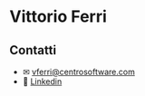 # Vittorio Ferri

## Contatti
- ✉ vferri@centrosoftware.com
- 👔 [Linkedin](https://www.linkedin.com/in/vittorio-ferri-43ba63202/)
